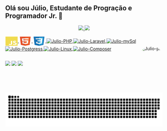 ## Olá sou Júlio, Estudante de Progração e Programador Jr. 👋

<div align="center">
  <a href="https://github.com/JulioSoaresL">
  <img height="180em" src="https://github-readme-stats.vercel.app/api?username=JulioSoaresL&show_icons=true&theme=dark&include_all_commits=true&count_private=true"/>
  <img height="180em" src="https://github-readme-stats.vercel.app/api/top-langs/?username=JulioSoaresL&layout=compact&langs_count=7&theme=dark"/>
</div>

<div style="display: inline_block"><br>
  <img align="center" alt="Julio-Js" height="30" width="40" src="https://raw.githubusercontent.com/devicons/devicon/master/icons/javascript/javascript-plain.svg">
  <img align="center" alt="Julio-HTML" height="30" width="40" src="https://raw.githubusercontent.com/devicons/devicon/master/icons/html5/html5-original.svg">
  <img align="center" alt="Julio-CSS" height="30" width="40" src="https://raw.githubusercontent.com/devicons/devicon/master/icons/css3/css3-original.svg">
  <img align="center" alt="Julio-PHP" height="50" width="60" src="https://cdn.jsdelivr.net/gh/devicons/devicon/icons/php/php-plain.svg" />
  <img align="center" alt="Julio-Laravel" height="30" width="40" src="https://cdn.jsdelivr.net/gh/devicons/devicon/icons/laravel/laravel-plain.svg" />
  <img align="center" alt="Julio-mySql" height="30" width="40" src="https://cdn.jsdelivr.net/gh/devicons/devicon/icons/mysql/mysql-original.svg" />
  <img align="center" alt="Julio-Postgress" eight="30" width="40" src="https://cdn.jsdelivr.net/gh/devicons/devicon/icons/postgresql/postgresql-original.svg" />
  <img align="center" alt="Julio-Linux" height="30" width="40" src="https://cdn.jsdelivr.net/gh/devicons/devicon/icons/linux/linux-original.svg" />
  <img align="center" alt="Julio-Composer" height="30" width="40" src="https://cdn.jsdelivr.net/gh/devicons/devicon/icons/composer/composer-original.svg" />
  <img align="right" alt="Julio-pic" height="150" style="border-radius:50px;" src="https://avatars.githubusercontent.com/u/91479714?v=4?width=676&height=676">
</div>
  
## 
<div> 
  <a href="https://www.instagram.com/julio_soaresl" target="_blank"><img src="https://img.shields.io/badge/-Instagram-%23E4405F?style=for-the-badge&logo=instagram&logoColor=white" target="_blank"></a>
  <a href = "mailto:juliosoareslima@outlook.com"><img src="https://img.shields.io/badge/Microsoft_Outlook-0078D4?style=for-the-badge&logo=microsoft-outlook&logoColor=white" target="_blank"></a>
  <a href="https://www.linkedin.com/in/j%C3%BAliosoareslima/" target="_blank"><img src="https://img.shields.io/badge/-LinkedIn-%230077B5?style=for-the-badge&logo=linkedin&logoColor=white" target="_blank"></a> 
  
  ![Snake animation](https://github.com/JulioSoaresL/JulioSoaresL/blob/output/github-contribution-grid-snake.svg)
  
</div>
